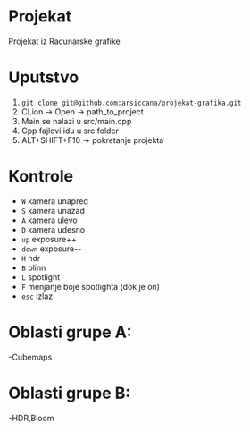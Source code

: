 # Projekat
Projekat iz Racunarske grafike
# Uputstvo
1. `git clone git@github.com:arsiccana/projekat-grafika.git`
2. CLion -> Open -> path_to_project
3. Main se nalazi u src/main.cpp
4. Cpp fajlovi idu u src folder
7. ALT+SHIFT+F10 -> pokretanje projekta
# Kontrole
- ```W``` kamera unapred
- ```S``` kamera unazad
- ```A``` kamera ulevo
- ```D``` kamera udesno
- ```up``` exposure++
- ```down``` exposure--
- ```H``` hdr
- ```B``` blinn
- ```L``` spotlight 
- ```F``` menjanje boje spotlighta (dok je on)
- ```esc``` izlaz
# Oblasti grupe A:
-Cubemaps
# Oblasti grupe B:
-HDR,Bloom

